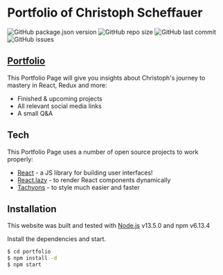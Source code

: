 # Portfolio of Christoph Scheffauer
![GitHub package.json version](https://img.shields.io/github/package-json/v/cscheffauer/about)
![GitHub repo size](https://img.shields.io/github/repo-size/cscheffauer/about)
![GitHub last commit](https://img.shields.io/github/last-commit/cscheffauer/about)
![GitHub issues](https://img.shields.io/github/issues-raw/cscheffauer/about)

## [Portfolio](https://cscheffauer.github.io/about)

This Portfolio Page will give you insights about Christoph's journey to mastery in React, Redux and more:

  - Finished & upcoming projects 
  - All relevant social media links
  - A small Q&A



## Tech

This Portfolio Page uses a number of open source projects to work properly:

* [React] - a JS library for building user interfaces!
* [React.lazy] - to render React components dynamically
* [Tachyons] - to style much easier and faster



## Installation

This website was built and tested with [Node.js](https://nodejs.org/) v13.5.0 and npm v6.13.4 

Install the dependencies and start.

```sh
$ cd portfolio
$ npm install -d
$ npm start
```



[//]: # (These are reference links used in the body of this note and get stripped out when the markdown processor does its job. There is no need to format nicely because it shouldn't be seen. Thanks SO - http://stackoverflow.com/questions/4823468/store-comments-in-markdown-syntax)


   [Tachyons]: <https://tachyons.io/>
   [swapi.co]: <https://swapi.co>
   [git-repo-url]: <https://github.com/joemccann/dillinger.git>
   [Redux Thunk]: <https://github.com/reduxjs/redux-thunk>
   [React.lazy]: <https://reactjs.org/docs/code-splitting.html#reactlazy>
   [React]: <https://reactjs.org/>
   [Redux]: <https://redux.js.org/>

   